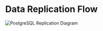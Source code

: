 # Data Replication Flow

![PostgreSQL Replication Diagram](path/to/postgresql_replication_diagram.png)